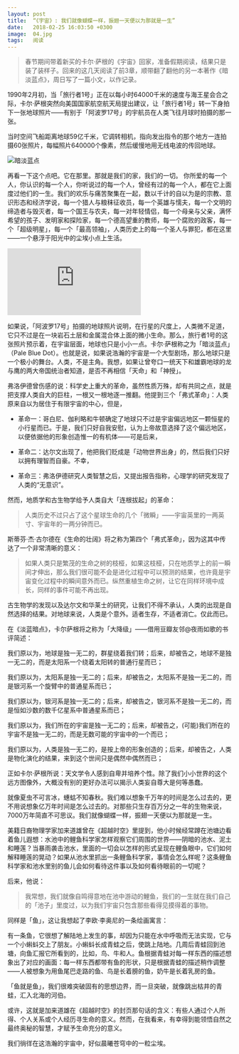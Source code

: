 ```yaml
---
layout: post
title:  “《宇宙》: 我们就像蝴蝶一样，振翅一天便以为那就是一生”
date:   2018-02-25 16:03:50 +0300
image:  04.jpg
tags:   阅读
---
```

> 春节期间带着新买的卡尔·萨根的《宇宙》回家，准备假期阅读，结果只是装了装样子。回来的这几天阅读了前3章，顺带翻了翻他的另一本著作《暗淡蓝点》，周日写了一篇小文，以作记录。

1990年2月初，当「旅行者1号」正在以每小时64000千米的速度与海王星会合之际，卡尔·萨根突然向美国国家航空航天局提出建议，让「旅行者1号」转一下身拍下一张地球照片——有别于「阿波罗17号」的宇航员在人类飞往月球时拍摄的那一张。

当时空间飞船距离地球59亿千米，它调转相机，指向发出指令的那个地方一连拍摄60张照片，每幅照片640000个像素，然后缓慢地用无线电波的传回地球。

![暗淡蓝点](https://i.loli.net/2019/12/15/KcoUdgX8Te94DuZ.jpg)

再看一下这个点吧。它在那里。那就是我们的家，我们的一切。 你所爱的每一个人，你认识的每一个人，你听说过的每一个人，曾经有过的每一个人，都在它上面度过他们的一生。我们的欢乐与痛苦聚集在一起，数以千计的自以为是的宗教、意识形态和经济学说，每一个猎人与粮秣征收员，每一个英雄与懦夫，每一个文明的缔造者与毁灭者，每一个国王与农夫，每一对年轻情侣，每一个母亲与父亲，满怀希望的孩子、发明家和探险家，每一个德高望重的教师，每一个腐败的政客，每一个「超级明星」，每一个「最高领袖」，人类历史上的每一个圣人与罪犯，都在这里——一个悬浮于阳光中的尘埃小点上生活。

<iframe frameborder="0" src="https://v.qq.com/txp/iframe/player.html?vid=g03793uwzfn" allowFullScreen="true"></iframe>

如果说，「阿波罗17号」拍摄的地球照片说明，在行星的尺度上，人类微不足道，它只不过是在一块岩石土层和金属混合体上面的微小生命。那么，旅行者1号的这张照片预示着，在宇宙层面，地球也只是小小一点。卡尔·萨根称之为「暗淡蓝点」（Pale Blue Dot）。也就是说，如果说浩瀚的宇宙是一个大型剧场，那么地球只是一个极小的舞台。人类，不是主角。我想，如果让曾夸口一统天下和雄霸地球的龙与鹰的两大帝国统治者知道，是否不再相信「天命」和「神授」。

弗洛伊德曾伤感的说：科学史上重大的革命，虽然性质万殊，却有共同之点，就是把支撑人类自大的巨柱，一根又一根地逐一推翻。他提到三个「弗式革命」：人类原来自以为居住于有限宇宙的中心，但是，

- 革命一：哥白尼、伽利略和牛顿确定了地球只不过是宇宙偏远地区一颗恒星的小行星而已。于是，我们只好自我安慰，认为上帝故意选择了这个偏远地区，以便依据他的形象创造惟一的有机体——可是后来，

- 革命二：达尔文出现了，他把我们贬成是「动物世界出身」的，然后我们只好以拥有理智而自豪。不幸，

- 革命三：弗洛伊德研究人类智慧之后，又提出报告指称，心理学的研究发现了人类的“无意识”。

然而，地质学和古生物学给予人类自大「连根拔起」的革命：

> 人类历史不过只占了这个星球生命的几个「微瞬」——宇宙英里的一两英寸、宇宙年的一两分钟而已。

斯蒂芬·杰·古尔德在《生命的壮阔》将之称为第四个「弗式革命」，因为这其中传达了一个非常清晰的意义：

> 如果人类只是繁茂的生命之树的枝桠，如果这枝桠，只在地质学上的前一瞬间才伸出，那么我们很可能不会是进化过程中可以预测的结果，也许竟是宇宙变化过程中的瞬间意外而已。纵然重植生命之树，让它在同样环境中成长，同样的事件可能不再出现。

古生物学的发现以及达尔文和华莱士的研究，让我们不得不承认，人类的出现是自然选择的结果。对地球来说，人类是个意外。适者生存，不适者消亡。仅此而已。

在《淡蓝暗点》，卡尔萨根将之称为「大降级」——借用豆瓣友邻@夜雨如歌的书评简述：

   我们原以为，地球是独一无二的，群星绕着我们转；后来，却被告之，地球不是独一无二的，而是太阳系一个绕着太阳转的普通行星而已；

   我们原以为，太阳系是独一无二的；后来，却被告之，太阳系不是独一无二的，而是银河系一个旋臂中的普通星系而已；

   我们原以为，银河系是独一无二的；后来，却被告之，银河系不是独一无二的，而是恒如沙数的数千亿星系中普通星系而已；

   我们原以为，我们所在的宇宙是独一无二的；后来，却被告之，(可能)我们所在的宇宙不是独一无二的，而是无数可能的宇宙中的一个而已；

   我们原以为，人类是独一无二的，是按上帝的形象创造的；后来，却被告之，人类是物化演化的结果，来到这个世间只是偶然中偶然而已；

正如卡尔·萨根所说：天文学令人感到自卑并培养个性。除了我们小小世界的这个远方图像外，大概没有别的更好办法可以揭示人类妄自尊大是何等愚蠢。

就像夏虫不可言冰，蟪蛄不知春秋。我们难以想象千万年的时间是怎么过去的，更不用说想象亿万年时间是怎么过去的。对那些只生存百万分之一年的生物来说，7000万年简直不可思议。我们就像蝴蝶一样，振翅一天便以为那就是一生。

美籍日裔物理学家加来道雄曾在《超越时空》里提到，他小时候经常蹲在池塘边看着鱼儿遐想：水池中的鲤鱼科学家怎样观察它们周围的世界——阴暗的池水、泥土和睡莲？当暴雨袭击池水，里面的一切会以怎样的形式呈现在鲤鱼眼中，它们如何解释睡莲的晃动？如果从池水里抓出一条鲤鱼科学家，事情会怎么样呢？这条鲤鱼科学家和池水里别的鱼儿会如何看待这件事以及如何看待眼前的一切呢？

后来，他说：

> 我常想，我们就像自鸣得意地在池中游动的鯉鱼，我们的一生就在我们自己的「池子」里度过，以为我们宇宙只包含那些看得见摸得着的事物。

同样是「鱼」，这让我想起了李欧·李奥尼的一条绘画寓言：

有一条鱼，它很想了解陆地上发生的事，却因为只能在水中呼吸而无法实现，它与一个小蝌蚪交上了朋友。小蝌蚪长成青蛙之后，使跳上陆地。几周后青蛙回到池塘，向鱼汇报它所看到的，比如，鸟、牛和人。鱼根据青蛙对每一样东西的描述想象出了对应的画面：每一样东西都带有鱼的形状，只是根据青蛙的描述稍作调整——人被想象为用鱼尾巴走路的鱼、鸟是长着膀的鱼，奶牛是长着乳房的鱼。

「鱼就是鱼」，我们很难突破固有的思想边界，而一旦突破，就像跳出枯井的青蛙，汇入北海的河伯。

或许，这就是加来道雄在《超越时空》的封页那句话的含义：有些人通过个人所得、个人关系或个人经历寻生命的意义。然而，在我看来，有幸得到能领悟自然之最终奥秘的智慧，才赋予生命充分的意义。

我们徜徉在这浩瀚的宇宙中，好似晨曦苍穹中的一粒尘埃。

